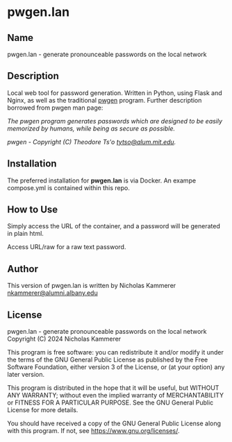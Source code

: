 # pwgen.lan

## Name

pwgen.lan - generate pronounceable passwords on the local network

## Description

Local web tool for password generation. Written in Python, using Flask and Nginx, as well as the traditional [pwgen](https://linux.die.net/man/1/pwgen) program. Further description borrowed from pwgen man page:

*The pwgen program generates passwords which are designed to be easily memorized by humans, while being as secure as possible.*

*pwgen - Copyright (C) Theodore Ts'o <tytso@alum.mit.edu>.*

## Installation

The preferred installation for **pwgen.lan** is via Docker. An exampe compose.yml is contained within this repo.

## How to Use

Simply access the URL of the container, and a password will be generated in plain html.

Access URL/raw for a raw text password.

## Author

This version of pwgen.lan is written by Nicholas Kammerer <nkammerer@alumni.albany.edu>

## License

pwgen.lan - generate pronounceable passwords on the local network
Copyright (C) 2024 Nicholas Kammerer

This program is free software: you can redistribute it and/or modify
it under the terms of the GNU General Public License as published by
the Free Software Foundation, either version 3 of the License, or
(at your option) any later version.

This program is distributed in the hope that it will be useful,
but WITHOUT ANY WARRANTY; without even the implied warranty of
MERCHANTABILITY or FITNESS FOR A PARTICULAR PURPOSE.  See the
GNU General Public License for more details.

You should have received a copy of the GNU General Public License
along with this program.  If not, see <https://www.gnu.org/licenses/>.
